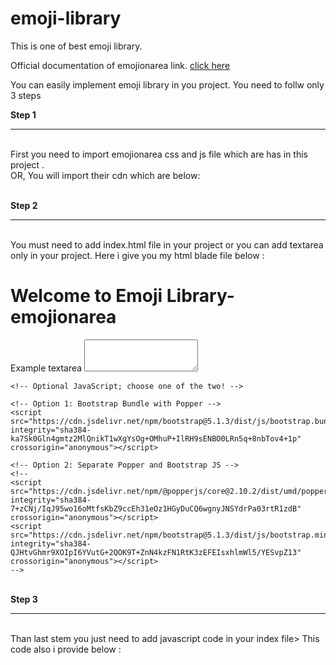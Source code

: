 # emoji-library
This is one of best emoji library.

Official documentation of emojionarea link. 
[click here](https://github.com/mervick/emojionearea)

You can easily implement emoji library in you project.
You need to follw only 3 steps

<b>Step 1</b><hr><br>
First you need to import emojionarea css and js file which are has in this project .
<br>
OR, You will import their cdn which are below: 
<link rel="stylesheet" href="file/to/path/css/emojionearea.min.css">
<script type="text/javascript" src="file/to/path/js/emojionearea.min.js"></script>
<br>
<b>Step 2 </b><hr><br>
You must need to add index.html file in your project or you can add textarea only in your project. Here i give you my html blade file below :
<br>
<!doctype html>
<html lang="en">

<head>
    <!-- Required meta tags -->
    <meta charset="utf-8">
    <meta name="viewport" content="width=device-width, initial-scale=1">
    <!-- Bootstrap CSS -->
    <link href="https://cdn.jsdelivr.net/npm/bootstrap@5.1.3/dist/css/bootstrap.min.css" rel="stylesheet" integrity="sha384-1BmE4kWBq78iYhFldvKuhfTAU6auU8tT94WrHftjDbrCEXSU1oBoqyl2QvZ6jIW3" crossorigin="anonymous">
    <!-- <link rel="stylesheet" href="https://cdn.rawgit.com/mervick/emojionearea/master/dist/emojionearea.min.css">
    <script type="text/javascript" src="https://cdn.rawgit.com/mervick/emojionearea/master/dist/emojionearea.min.js"></script> -->
    <link rel="stylesheet" href="emojionearea.min.css">
    <script src="https://code.jquery.com/jquery-3.6.0.min.js" integrity="sha256-/xUj+3OJU5yExlq6GSYGSHk7tPXikynS7ogEvDej/m4=" crossorigin="anonymous"></script>
    <script src="emojionearea.min.js"></script>
    <title>Emoji Library-emojionarea</title>
</head>

<body>
    <h1>Welcome to Emoji Library-emojionarea</h1>
    <div class="container px-5 mx-5">
        <form>
            <div class="form-group">
                <label for="emojionearea1">Example textarea</label>
                <textarea class="form-control" id="emojionearea1" rows="3"></textarea>
            </div>
        </form>
    </div>

    <!-- Optional JavaScript; choose one of the two! -->

    <!-- Option 1: Bootstrap Bundle with Popper -->
    <script src="https://cdn.jsdelivr.net/npm/bootstrap@5.1.3/dist/js/bootstrap.bundle.min.js" integrity="sha384-ka7Sk0Gln4gmtz2MlQnikT1wXgYsOg+OMhuP+IlRH9sENBO0LRn5q+8nbTov4+1p" crossorigin="anonymous"></script>

    <!-- Option 2: Separate Popper and Bootstrap JS -->
    <!--
    <script src="https://cdn.jsdelivr.net/npm/@popperjs/core@2.10.2/dist/umd/popper.min.js" integrity="sha384-7+zCNj/IqJ95wo16oMtfsKbZ9ccEh31eOz1HGyDuCQ6wgnyJNSYdrPa03rtR1zdB" crossorigin="anonymous"></script>
    <script src="https://cdn.jsdelivr.net/npm/bootstrap@5.1.3/dist/js/bootstrap.min.js" integrity="sha384-QJHtvGhmr9XOIpI6YVutG+2QOK9T+ZnN4kzFN1RtK3zEFEIsxhlmWl5/YESvpZ13" crossorigin="anonymous"></script>
    -->
</body>

</html>

<br>
<b>Step 3</b><hr><br>
Than last stem you just need to add javascript code in your index file> This code also i provide below : <br>
<!-- ... -->
    <script>
        // $("#emojionearea1").emojioneArea({
        //     container: "#container2" // by selector
        // });
        $(document).ready(function() {
            $("#emojionearea1").emojioneArea({
                pickerPosition: "left",
                filtersPosition: "bottom",
                tonesStyle: "bullet",
                autocomplete: true,
                hidePickerOnBlur: true,
                searchPlaceholder: "Search",
                buttonTitle: "",
                saveEmojisAs: "unicode",
                inline: true
            });


        })
    </script>

Hurray! So,now your project is ready to use emoji.
Thanks,
Zunaid Miah
